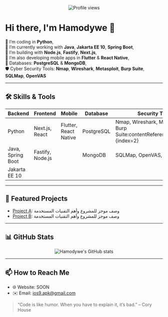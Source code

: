 <p align="center">
  <img src="https://komarev.com/ghpvc/?username=Hamodywe&style=flat-square" alt="Profile views"/>
</p>

# Hi there, I'm Hamodywe 👋

🐍 I’m coding in **Python**,  
🔭 I’m currently working with **Java**, **Jakarta EE 10**, **Spring Boot**,  
🌱 I’m building with **Node.js**, **Fastify**, **Next.js**,  
👯 I’m also developing mobile apps in **Flutter** & **React Native**,  
💾 Databases: **PostgreSQL** & **MongoDB**,  
🛡️ Cyber Security Tools: **Nmap**, **Wireshark**, **Metasploit**, **Burp Suite**, **SQLMap**, **OpenVAS**  

---

## 🛠️ Skills & Tools

| Backend             | Frontend           | Mobile               | Database       | Security Tools                         |
| ------------------- | ------------------ | -------------------- | -------------- | -------------------------------------- |
| Python              | Next.js, React     | Flutter, React Native| PostgreSQL     | Nmap, Wireshark, Metasploit, Burp Suite:contentReference[oaicite:2]{index=2} |
| Java, Spring Boot   | Fastify, Node.js   |                      | MongoDB        | SQLMap, OpenVAS, Aircrack-ng           |
| Jakarta EE 10       |                    |                      |                |                                        |

---

## 🚀 Featured Projects

- [Project A](https://github.com/Hamodywe/project-a): وصف موجز للمشروع وأهم التقنيات المستخدمة      
- [Project B](https://github.com/Hamodywe/project-b): وصف موجز للمشروع وأهم التقنيات المستخدمة      

---

## 📊 GitHub Stats

<p align="center">
  <img src="https://github-readme-stats.vercel.app/api?username=Hamodywe&show_icons=true&theme=radical" alt="Hamodywe's GitHub stats"/>
</p>

---

## 📫 How to Reach Me

- 🌐 Website: SOON
- ✉️ Email: ios9.apk@gmail.com

> “Code is like humor. When you have to explain it, it’s bad.” – Cory House
